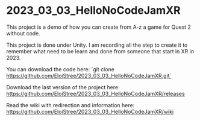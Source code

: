 # 2023_03_03_HelloNoCodeJamXR

This project is a demo of how you can create from A-z a game for Quest 2 without code.


This project is done under Unity. I am recording all the step to create it to remember what need to be learn and done from someone that start in XR in 2023.

You can download the code here:
´git clone https://github.com/EloiStree/2023_03_03_HelloNoCodeJamXR.git´

Download the last version of the project here:
https://github.com/EloiStree/2023_03_03_HelloNoCodeJamXR/releases

Read the wiki with redirection and information here:
https://github.com/EloiStree/2023_03_03_HelloNoCodeJamXR/wiki
